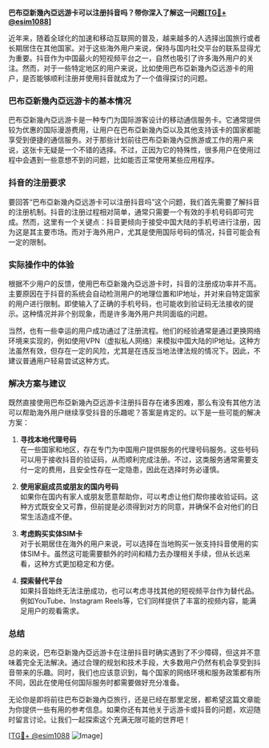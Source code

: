 **巴布亞新幾內亞远游卡可以注册抖音吗？带你深入了解这一问题[[TG💪+ @esim1088](https://t.me/s/esim1088)]**

近年来，随着全球化的加速和移动互联网的普及，越来越多的人选择出国旅行或者长期居住在其他国家。对于这些海外用户来说，保持与国内社交平台的联系显得尤为重要。抖音作为中国最火的短视频平台之一，自然也吸引了许多海外用户的关注。然而，对于一些特定地区的用户来说，比如使用巴布亞新幾內亞远游卡的用户，是否能够顺利注册并使用抖音就成为了一个值得探讨的问题。

### 巴布亞新幾內亞远游卡的基本情况

巴布亞新幾內亞远游卡是一种专门为国际游客设计的移动通信服务卡。它通常提供较为优惠的国际漫游费用，让用户在巴布亞新幾內亞以及其他支持该卡的国家都能享受到便捷的通信服务。对于那些计划前往巴布亞新幾內亞旅游或工作的用户来说，这张卡无疑是一个不错的选择。不过，正因为它的特殊性，很多用户在使用过程中会遇到一些意想不到的问题，比如能否正常使用某些应用程序。

### 抖音的注册要求

要回答“巴布亞新幾內亞远游卡可以注册抖音吗”这个问题，我们首先需要了解抖音的注册机制。抖音的注册过程相对简单，通常只需要一个有效的手机号码即可完成。然而，这里有一个关键点：抖音更倾向于接受中国大陆的手机号进行注册，因为这是其主要市场。而对于海外用户，尤其是使用国际号码的情况，抖音可能会有一定的限制。

### 实际操作中的体验

根据不少用户的反馈，使用巴布亞新幾內亞远游卡时，抖音的注册成功率并不高。主要原因在于抖音的系统会自动检测用户的地理位置和IP地址，并对来自特定国家的用户进行限制。即使输入了正确的手机号码，也可能收到验证码无法接收的提示。这种情况并非个别现象，而是许多海外用户共同面临的问题。

当然，也有一些幸运的用户成功通过了注册流程。他们的经验通常是通过更换网络环境来实现的，例如使用VPN（虚拟私人网络）来模拟中国大陆的IP地址。这种方法虽然有效，但存在一定的风险，尤其是在违反当地法律法规的情况下。因此，不建议普通用户轻易尝试这种方式。

### 解决方案与建议

既然直接使用巴布亞新幾內亞远游卡注册抖音存在诸多困难，那么有没有其他方法可以帮助海外用户继续享受抖音的乐趣呢？答案是肯定的。以下是一些可能的解决方案：

1. **寻找本地代理号码**  
   在一些国家和地区，存在专门为中国用户提供服务的代理号码服务。这些号码可以用于接收抖音的验证码，从而顺利完成注册。不过，这类服务通常需要支付一定的费用，且安全性存在一定隐患，因此在选择时务必谨慎。

2. **使用家庭成员或朋友的国内号码**  
   如果你在国内有家人或朋友愿意帮助你，可以考虑让他们帮你接收验证码。这种方式既安全又可靠，但前提是必须得到对方的同意，并确保不会对他们的日常生活造成不便。

3. **考虑购买实体SIM卡**  
   对于长期居住在海外的用户来说，可以选择在当地购买一张支持抖音使用的实体SIM卡。虽然这可能需要额外的时间和精力去办理相关手续，但从长远来看，这种方式更加稳定和方便。

4. **探索替代平台**  
   如果抖音始终无法注册成功，也可以考虑寻找其他的短视频平台作为替代品。例如YouTube、Instagram Reels等，它们同样提供了丰富的视频内容，能满足用户的观看需求。

### 总结

总的来说，巴布亞新幾內亞远游卡在注册抖音时确实遇到了不少障碍，但这并不意味着完全无法解决。通过合理的规划和技术手段，大多数用户仍然有机会享受到抖音带来的乐趣。同时，我们也应该意识到，每个国家的网络环境和服务政策都有所不同，因此在使用任何国际服务时都需要做好充分准备。

无论你是即将前往巴布亞新幾內亞旅行，还是已经在那里定居，都希望这篇文章能为你提供一些有用的参考信息。如果你还有其他关于远游卡或抖音的问题，欢迎随时留言讨论。让我们一起探索这个充满无限可能的世界吧！

[[TG💪+ @esim1088](https://t.me/s/esim1088) ![Image](https://i.postimg.cc/4NQfJmqS/Snipaste-2025-05-13-00-14-12.png)]